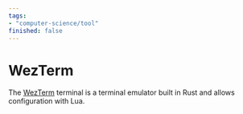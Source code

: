 ```yaml
---
tags: 
- "computer-science/tool"
finished: false
---
```


# WezTerm

The [WezTerm](https://wezterm.org) terminal is a terminal emulator built in Rust and allows configuration with Lua.

